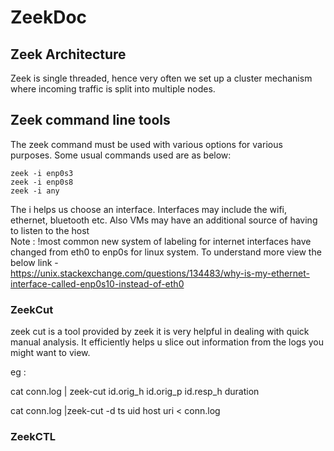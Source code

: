 # ZeekDoc

## Zeek Architecture

Zeek is single threaded, hence very often we set up a cluster mechanism where incoming traffic is split into multiple nodes.


## Zeek command line tools

The zeek command must be used with various options for various purposes. Some usual commands used are as below: 
```
zeek -i enp0s3
zeek -i enp0s8 
zeek -i any
```
The i helps us choose an interface. Interfaces may include the wifi, ethernet, bluetooth etc. Also VMs may have an additional source of having to listen to the host<br>
Note : !most common new system of labeling for internet interfaces have changed from eth0 to enp0s for linux system. To understand more view the below link -<br>
https://unix.stackexchange.com/questions/134483/why-is-my-ethernet-interface-called-enp0s10-instead-of-eth0

### ZeekCut
zeek cut is a tool provided by zeek it is very helpful in dealing with quick manual analysis. It efficiently helps u slice out information from the logs you might want to view.

eg  :

cat conn.log | zeek-cut id.orig_h id.orig_p id.resp_h duration

cat conn.log |zeek-cut -d ts uid host uri < conn.log

### ZeekCTL
